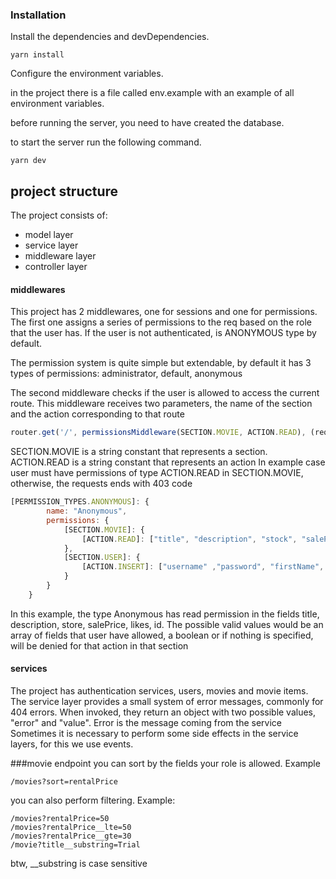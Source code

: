 
### Installation

Install the dependencies and devDependencies.

```shell script
yarn install
```

Configure the environment variables.

in the project there is a file called env.example with an example of all environment variables.

before running the server, you need to have created the database.

to start the server run the following command.
```shell script
yarn dev
```

## project structure
The project consists of:
* model layer
* service layer
* middleware layer
* controller layer

#### middlewares
This project has 2 middlewares, one for sessions and one for permissions.
The first one assigns a series of permissions to the req based on the role that the user has.
If the user is not authenticated, is ANONYMOUS type by default. 

The permission system is quite simple but extendable, by default it has 3 types of permissions: 
administrator, default, anonymous

The second middleware checks if the user is allowed to access the current route.
This middleware receives two parameters, the name of the section and the action corresponding to that route
```js
router.get('/', permissionsMiddleware(SECTION.MOVIE, ACTION.READ), (req, res) => res.send('Hi'))
```
SECTION.MOVIE is a string constant that represents a section. 
ACTION.READ is a string constant that represents an action
In example case user must have permissions of type ACTION.READ in SECTION.MOVIE, otherwise, the requests ends with 403 code

```js
[PERMISSION_TYPES.ANONYMOUS]: {
        name: "Anonymous",
        permissions: {
            [SECTION.MOVIE]: {
                [ACTION.READ]: ["title", "description", "stock", "salePrice", "likes", "id"],
            },
            [SECTION.USER]: {
                [ACTION.INSERT]: ["username" ,"password", "firstName", "lastName", "password", "email"]
            }
        }
    }
```
In this example, the type Anonymous has read permission in the fields title, description, store, salePrice, likes, id.
The possible valid values would be an array of fields that user have allowed, a boolean or if nothing is specified, will be denied for that action in that section

#### services
The project has authentication services, users, movies and movie items.
The service layer provides a small system of error messages, commonly for 404 errors. When invoked, they return an object with two possible values, "error" and "value". Error is the message coming from the service
Sometimes it is necessary to perform some side effects in the service layers, for this we use events.


###movie endpoint
you can sort by the fields your role is allowed. Example
```
/movies?sort=rentalPrice
```
you can also perform filtering. Example:
```
/movies?rentalPrice=50
/movies?rentalPrice__lte=50
/movies?rentalPrice__gte=30
/movie?title__substring=Trial
```
btw, __substring is case sensitive
